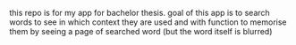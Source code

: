 this repo is for my app for bachelor thesis. goal of this app is to search words to see in which context they are used and with function to memorise them by seeing a page of searched word (but the word itself is blurred)
